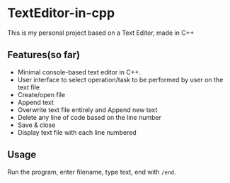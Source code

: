 # TextEditor-in-cpp
This is my personal project based on a Text Editor, made in C++


## Features(so far)
- Minimal console-based text editor in C++.
- User interface to select operation/task to be performed by user on the text file
- Create/open file
- Append text
- Overwrite text file entirely and Append new text
- Delete any line of code based on the line number
- Save & close
- Display text file with each line numbered

## Usage
Run the program, enter filename, type text, end with `/end`.

